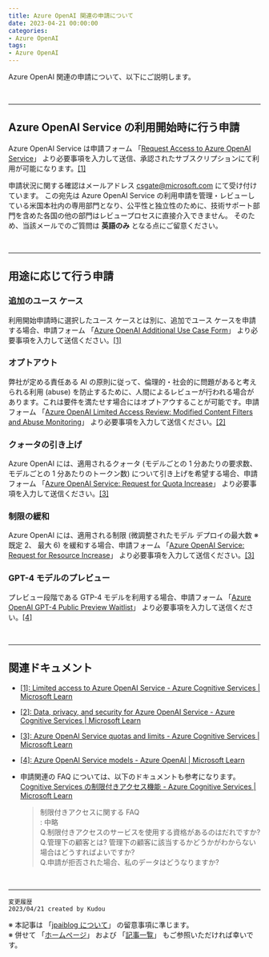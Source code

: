 ```yaml
---
title: Azure OpenAI 関連の申請について
date: 2023-04-21 00:00:00
categories:
- Azure OpenAI
tags:
- Azure OpenAI
---
```

Azure OpenAI 関連の申請について、以下にご説明します。

<!-- more -->
<br>

***
## Azure OpenAI Service の利用開始時に行う申請

Azure OpenAI Service は申請フォーム 「[Request Access to Azure OpenAI Service](https://customervoice.microsoft.com/Pages/ResponsePage.aspx?id=v4j5cvGGr0GRqy180BHbR7en2Ais5pxKtso_Pz4b1_xUOFA5Qk1UWDRBMjg0WFhPMkIzTzhKQ1dWNyQlQCN0PWcu)」 より必要事項を入力して送信、承認されたサブスクリプションにて利用が可能になります。[[1]](https://learn.microsoft.com/en-us/legal/cognitive-services/openai/limited-access?context=%2Fazure%2Fcognitive-services%2Fopenai%2Fcontext%2Fcontext)  

申請状況に関する確認はメールアドレス csgate@microsoft.com にて受け付けています。 この宛先は Azure OpenAI Service の利用申請を管理・レビューしている米国本社内の専用部門となり、公平性と独立性のために、技術サポート部門を含めた各国の他の部門はレビュープロセスに直接介入できません。 そのため、当該メールでのご質問は **英語のみ** となる点にご留意ください。  

<br>

***
## 用途に応じて行う申請

### 追加のユース ケース
利用開始申請時に選択したユース ケースとは別に、追加でユース ケースを申請する場合、申請フォーム 「[Azure OpenAI Additional Use Case Form](https://customervoice.microsoft.com/Pages/ResponsePage.aspx?id=v4j5cvGGr0GRqy180BHbR7en2Ais5pxKtso_Pz4b1_xUM003VEJPRjRSOTZBRVZBV1E5N1lWMk1XUyQlQCN0PWcu)」 より必要事項を入力して送信ください。[[1]](https://learn.microsoft.com/en-us/legal/cognitive-services/openai/limited-access?context=%2Fazure%2Fcognitive-services%2Fopenai%2Fcontext%2Fcontext)

### オプトアウト
弊社が定める責任ある AI の原則に従って、倫理的・社会的に問題があると考えられる利用 (abuse) を防止するために、人間によるレビューが行われる場合があります。これは要件を満たせす場合にはオプトアウすることが可能です。申請フォーム 「[Azure OpenAI Limited Access Review: Modified Content Filters and Abuse Monitoring](https://customervoice.microsoft.com/Pages/ResponsePage.aspx?id=v4j5cvGGr0GRqy180BHbR7en2Ais5pxKtso_Pz4b1_xURE01NDY1OUhBRzQ3MkQxMUhZSE1ZUlJKTiQlQCN0PWcu)」 より必要事項を入力して送信ください。[[2]](https://learn.microsoft.com/en-us/legal/cognitive-services/openai/data-privacy?context=%2Fazure%2Fcognitive-services%2Fopenai%2Fcontext%2Fcontext#preventing-abuse-and-harmful-content-generation)  

### クォータの引き上げ
Azure OpenAI には、適用されるクォータ (モデルごとの 1 分あたりの要求数、モデルごとの 1 分あたりのトークン数) について引き上げを希望する場合、申請フォーム 「[Azure OpenAI Service: Request for Quota Increase](https://customervoice.microsoft.com/Pages/ResponsePage.aspx?id=v4j5cvGGr0GRqy180BHbR4xPXO648sJKt4GoXAed-0pURVJWRU4yRTMxRkszU0NXRFFTTEhaT1g1NyQlQCN0PWcu)」 より必要事項を入力して送信ください。[[3]](https://learn.microsoft.com/en-us/azure/cognitive-services/openai/quotas-limits#quotas-and-limits-reference)   

### 制限の緩和

Azure OpenAI には、適用される制限 (微調整されたモデル デプロイの最大数 ※ 既定 2、 最大 6) を緩和する場合、申請フォーム 「[Azure OpenAI Service: Request for Resource Increase](https://customervoice.microsoft.com/Pages/ResponsePage.aspx?id=v4j5cvGGr0GRqy180BHbR4xPXO648sJKt4GoXAed-0pUN05FTFMzOTBMTFg1TzZJR01RSzdOU0M5MyQlQCN0PWcu)」 より必要事項を入力して送信ください。[[3]](https://learn.microsoft.com/en-us/azure/cognitive-services/openai/quotas-limits#quotas-and-limits-reference) 

### GPT-4 モデルのプレビュー

プレビュー段階である GTP-4 モデルを利用する場合、申請フォーム 「[Azure OpenAI GPT-4 Public Preview Waitlist](https://aka.ms/oai/get-gpt4)」 より必要事項を入力して送信ください。[[4]](https://learn.microsoft.com/ja-jp/azure/cognitive-services/openai/concepts/models#gpt-4-models-preview)

<br>

***
## 関連ドキュメント

- [[1]: Limited access to Azure OpenAI Service - Azure Cognitive Services | Microsoft Learn](https://learn.microsoft.com/en-us/legal/cognitive-services/openai/limited-access?context=%2Fazure%2Fcognitive-services%2Fopenai%2Fcontext%2Fcontext)
- [[2]: Data, privacy, and security for Azure OpenAI Service - Azure Cognitive Services | Microsoft Learn](https://learn.microsoft.com/en-us/legal/cognitive-services/openai/data-privacy?context=%2Fazure%2Fcognitive-services%2Fopenai%2Fcontext%2Fcontext)
- [[3]: Azure OpenAI Service quotas and limits - Azure Cognitive Services | Microsoft Learn](https://learn.microsoft.com/en-us/azure/cognitive-services/openai/quotas-limits#quotas-and-limits-reference)

- [[4]: Azure OpenAI Service models - Azure OpenAI | Microsoft Learn](https://learn.microsoft.com/en-us/azure/cognitive-services/openai/concepts/models#gpt-4-models-preview)

- 申請関連の FAQ については、以下のドキュメントも参考になります。  
  [Cognitive Services の制限付きアクセス機能 - Azure Cognitive Services | Microsoft Learn](https://learn.microsoft.com/ja-jp/azure/cognitive-services/cognitive-services-limited-access#faq-about-limited-access)
  > 制限付きアクセスに関する FAQ  
  > : 中略  
  > Q.制限付きアクセスのサービスを使用する資格があるのはだれですか?  
  > Q.管理下の顧客とは? 管理下の顧客に該当するかどうかがわからない場合はどうすればよいですか?  
  >Q.申請が拒否された場合、私のデータはどうなりますか?  

<br>

***
`変更履歴`  
`2023/04/21 created by Kudou`  

※ 本記事は 「[jpaiblog について](https://jpaiblog.github.io/blog/2020/01/01/about-jpaiblog/)」 の留意事項に準じます。  
※ 併せて 「[ホームページ](https://jpaiblog.github.io/blog/)」 および 「[記事一覧](https://jpaiblog.github.io/blog/archives/)」 もご参照いただければ幸いです。  
